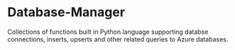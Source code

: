 # Database-Manager
Collections of functions built in Python language supporting databse connections, inserts, upserts and other related queries to Azure databases.
